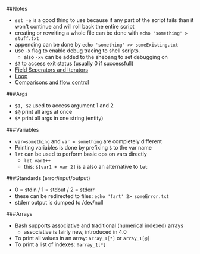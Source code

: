 ##Notes

* `set -e` is a good thing to use because if any part of the script fails than 
it won't continue and will roll back the entire script
* creating or rewriting a whole file can be done with `echo 'something' > stuff.txt`
* appending can be done by `echo 'something' >> someExisting.txt`
* use -x flag to enable debug tracing to shell scripts.
  * also `-xv` can be added to the shebang to set debugging on
* `$?` to access exit status (usually 0 if successfull)
* [Field Seperators and Iterators][1]
* [Loop][2]
* [Comparisons and flow control][3]

###Args

* `$1, $2` used to access argument 1 and 2 
* `$@` print all args at once
* `$*` print all args in one string (entity)

###Variables

* `var=something` and `var = something` are completely different
* Printing variables is done by prefixing `$` to the var name
* `let` can be used to perform basic ops on vars directly
  * `let var1++`
  * this: `$[var1 + var 2]` is a also an alternative to `let`

###Standards (error/input/output)

* 0 = stdin / 1 = stdout / 2 = stderr
* these can be redirected to files: `echo 'fart' 2> someError.txt`
* stderr output is dumped to /dev/null

###Arrays

* Bash supports associative and traditional (numerical indexed) arrays
  * associative is fairly new, introduced in 4.0
* To print all values in an array: `array_1[*]` or `array_1[@]`
* To print a list of indexes: `!array_1[*]`

[1]: /ShellIFS
[2]: /ShellLoops
[3]: /ShellConditionals
